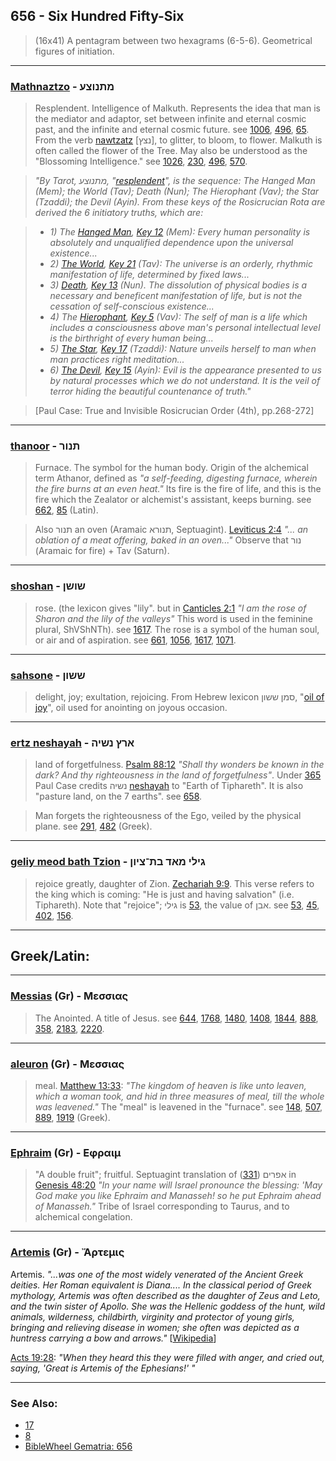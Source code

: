 ## 656 - Six Hundred Fifty-Six
> (16x41) A pentagram between two hexagrams (6-5-6). Geometrical figures of initiation.

---

### [Mathnaztzo](/keys/MThNVTzO) - מתנוצע
> Resplendent. Intelligence of Malkuth. Represents the idea that man is the mediator and adaptor, set between infinite and eternal cosmic past, and the infinite and eternal cosmic future. see [1006](1006), [496](496), [65](65). From the verb [nawtzatz](/keys/NTzTz) [נצץ], to glitter, to bloom, to flower. Malkuth is often called the flower of the Tree. May also be understood as the "Blossoming Intelligence." see [1026](1026), [230](230), [496](496), [570](570).

> *"By Tarot, מתנוצע, "[resplendent](/keys/MThNVTzO)", is the sequence: The Hanged Man (Mem); the World (Tav); Death (Nun); The Hierophant (Vav); the Star (Tzaddi); the Devil (Ayin). From these keys of the Rosicrucian Rota are derived the 6 initiatory truths, which are:*

> - *1) The [Hanged Man](/keys/M), [Key 12](12) (Mem): Every human personality is absolutely and unqualified dependence upon the universal existence...*
> - *2) [The World](/keys/Th), [Key 21](21) (Tav): The universe is an orderly, rhythmic manifestation of life, determined by fixed laws...*
> - *3) [Death](/keys/N), [Key 13](13) (Nun). The dissolution of physical bodies is a necessary and beneficent manifestation of life, but is not the cessation of self-conscious existence...*
> - *4) The [Hierophant](/keys/V), [Key 5](5) (Vav): The self of man is a life which includes a consciousness above man's personal intellectual level is the birthright of every human being...*
> - *5) [The Star](/keys/Tz), [Key 17](17) (Tzaddi): Nature unveils herself to man when man practices right meditation...*
> - *6) [The Devil](/keys/O), [Key 15](15) (Ayin): Evil is the appearance presented to us by natural processes which we do not understand. It is the veil of terror hiding the beautiful countenance of truth."*

> [Paul Case: True and Invisible Rosicrucian Order (4th), pp.268-272]

---

### [thanoor](/keys/ThNVR) - תנור
> Furnace. The symbol for the human body. Origin of the alchemical term Athanor, defined as *"a self-feeding, digesting furnace, wherein the fire burns at an even heat."* Its fire is the fire of life, and this is the fire which the Zealator or alchemist's assistant, keeps burning. see [662](662), [85](85) (Latin).

> Also תנור an oven (Aramaic תנורא, Septuagint). [Leviticus 2:4](http://biblehub.com/leviticus/2-4.htm) *"... an oblation of a meat offering, baked in an oven..."* Observe that נור (Aramaic for fire) + Tav (Saturn).

---

### [shoshan](/keys/ShVShN) - שושן
> rose. (the lexicon gives "lily". but in [Canticles 2:1](http://biblehub.com/songs/2-1.htm) *"I am the rose of Sharon and the lily of the valleys"* This word is used in the feminine plural, ShVShNTh). see [1617](1617). The rose is a symbol of the human soul, or air and of aspiration. see [661](661), [1056](1056), [1617](1617), [1071](1071).

---

### [sahsone](/keys/ShShVN) - ששון
> delight, joy; exultation, rejoicing. From Hebrew lexicon סמן ששון, "[oil of joy](/keys/SMN.ShShVN)", oil used for anointing on joyous occasion.

---

### [ertz neshayah](/keys/ARTz.NShIH) - ארץ נשיה
> land of forgetfulness. [Psalm 88:12](http://biblehub.com/psalms/88-12.htm) *"Shall thy wonders be known in the dark? And thy righteousness in the land of forgetfulness"*. Under [365](365) Paul Case credits נשיה [neshayah](/keys/NShIH) to "Earth of Tiphareth". It is also "pasture land, on the 7 earths". see [658](658).

> Man forgets the righteousness of the Ego, veiled by the physical plane. see [291](291), [482](482) (Greek).

---

### [geliy meod bath Tzion](/keys/GILI.MAD.BTh-TzIVN) - גילי מאד בת־ציון
> rejoice greatly, daughter of Zion. [Zechariah 9:9](http://biblehub.com/zechariah/9-9.htm). This verse refers to the king which is coming: "He is just and having salvation" (i.e. Tiphareth). Note that "rejoice"; גילי is [53](53), the value of אבן. see [53](53), [45](45), [402](402), [156](156).

---

## Greek/Latin:

---

### [Messias](/greek?word=messias) (Gr) - Μεσσιας
> The Anointed. A title of Jesus. see [644](644), [1768](1768), [1480](1480), [1408](1408), [1844](1844), [888](888), [358](358), [2183](2183), [2220](2220).

---

### [aleuron](/greek?word=aleuron) (Gr) - Μεσσιας
> meal. [Matthew 13:33](http://biblehub.com/matthew/13-33.htm): *"The kingdom of heaven is like unto leaven, which a woman took, and hid in three measures of meal, till the whole was leavened."* The "meal" is leavened in the "furnace". see [148](148), [507](507), [889](889), [1919](1919) (Greek).

---

### [Ephraim](/greek?word=ephraim) (Gr) - Εφραιμ
> "A double fruit"; fruitful. Septuagint translation of אפרים ([331](331)) in [Genesis 48:20](http://biblehub.com/genesis/48-20.htm) *"In your name will Israel pronounce the blessing: 'May God make you like Ephraim and Manasseh! so he put Ephraim ahead of Manasseh."* Tribe of Israel corresponding to Taurus, and to alchemical congelation.

---

### [Artemis](/greek?word=artemis) (Gr) - Ἄρτεμις
Artemis. *"...was one of the most widely venerated of the Ancient Greek deities. Her Roman equivalent is Diana.... In the classical period of Greek mythology, Artemis was often described as the daughter of Zeus and Leto, and the twin sister of Apollo. She was the Hellenic goddess of the hunt, wild animals, wilderness, childbirth, virginity and protector of young girls, bringing and relieving disease in women; she often was depicted as a huntress carrying a bow and arrows."* [[Wikipedia](https://en.wikipedia.org/wiki/Artemis)]

[Acts 19:28](http://biblehub.com/acts/19-28.htm): *"When they heard this they were filled with anger, and cried out, saying, 'Great is Artemis of the Ephesians!'
"*

---

### See Also:

- [17](17)
- [8](8)
- [BibleWheel Gematria: 656](https://www.biblewheel.com//GR/GR_Database.php?SearchBy_Gematria=656)
